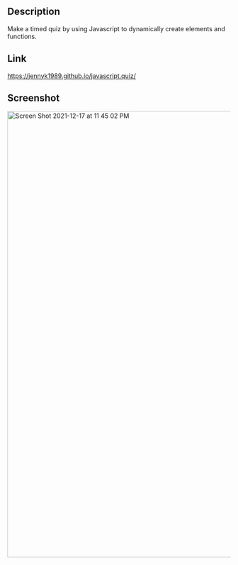 ## Description
Make a timed quiz by using Javascript to dynamically create elements and functions. 

## Link
https://jennyk1989.github.io/javascript.quiz/

## Screenshot
<img width="1006" alt="Screen Shot 2021-12-17 at 11 45 02 PM" src="https://user-images.githubusercontent.com/92952780/146630865-721870fe-6574-4f65-8b7f-3334749de10b.png">
